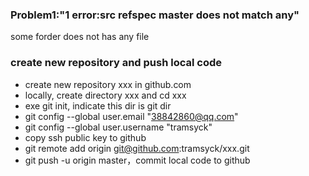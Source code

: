 ### Problem1:"1 error:src refspec master does not match any"
 some forder does not has any file

### create new repository and push local code
* create new repository xxx in github.com
* locally, create directory xxx and cd xxx
* exe git init, indicate this dir is git dir
* git config --global user.email "38842860@qq.com"
* git config --global user.username "tramsyck"
* copy ssh public key to github
* git remote add origin git@github.com:tramsyck/xxx.git
* git push -u origin master，commit local code to github

